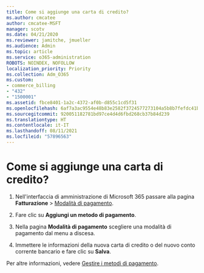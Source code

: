 ```yaml
---
title: Come si aggiunge una carta di credito?
ms.author: cmcatee
author: cmcatee-MSFT
manager: scotv
ms.date: 04/21/2020
ms.reviewer: jamitche, jmueller
ms.audience: Admin
ms.topic: article
ms.service: o365-administration
ROBOTS: NOINDEX, NOFOLLOW
localization_priority: Priority
ms.collection: Adm_O365
ms.custom:
- commerce_billing
- "432"
- "1500001"
ms.assetid: fbce8401-1a2c-4372-af0b-d855c1cd5f31
ms.openlocfilehash: 6af7a3ac9554e48b83e2582f3724577273104a5b8b7fefdc41b15977ec0e1abb
ms.sourcegitcommit: 920051182781bd97ce4d4d6fbd268cb37b84d239
ms.translationtype: HT
ms.contentlocale: it-IT
ms.lasthandoff: 08/11/2021
ms.locfileid: "57896563"
---
```

# <a name="how-do-i-add-a-credit-card"></a>Come si aggiunge una carta di credito?

1. Nell'interfaccia di amministrazione di Microsoft 365 passare alla pagina **Fatturazione** \> [Modalità di pagamento](https://go.microsoft.com/fwlink/p/?linkid=2018806).

2. Fare clic su **Aggiungi un metodo di pagamento**.

3. Nella pagina **Modalità di pagamento** scegliere una modalità di pagamento dal menu a discesa.

4. Immettere le informazioni della nuova carta di credito o del nuovo conto corrente bancario e fare clic su **Salva**.

Per altre informazioni, vedere [Gestire i metodi di pagamento](https://docs.microsoft.com/microsoft-365/commerce/billing-and-payments/manage-payment-methods).
